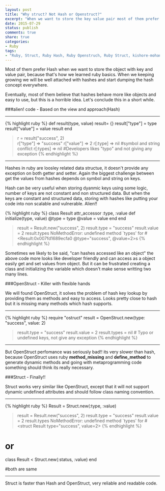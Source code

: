 ```yaml
---
layout: post
title: "Why struct? Not Hash or Openstruct?"
excerpt: "When we want to store the key value pair most of them prefer Hash, because that is how we learned from the basic. But in real time compare to Hash and Openstruct, Struct works better than other key value storage."
date: 2015-07-29
status: publish
comments: true
share: true
categories:
- Ruby 
tags:
- "Ruby, Struct, Ruby Hash, Ruby Openstruch, Ruby Struct, kishore-mohan, kishore.M, difference between struct vs openstruct vs hash, Why Struct? Not Openstruct or Hash?"
---
```


Most of them prefer Hash when we want to store the object with key and value pair, because that's how we learned ruby basics. When we keeping growing we will be well attached with hashes and start dumping the hash concept everywhere.

Eventually, most of them believe that hashes behave more like objects and easy to use, but this is a horrible idea. Let's conclude this in a short while.

###alien! code - Based on the view and approach(Hash)
___
{% highlight ruby %}
def result(type, value)
  result= {}
  result["type"] = type
  result["value"] = value
  result
end

> r = result("success", 2)  
> r["type"] => "success"
> r["value"] => 2
> r[:type] => nil #symbol and string conflict
> r[:types] => nil #Developers likes "typo" and not giving any exception
{% endhighlight %}
___

Hashes in ruby are loosley related data structue, it doesn't provide any exception on both getter and setter. Again the biggest challenge between get the values from hashes depends on symbol and string on keys.


Hash can be very useful when storing dyanmic keys using some logic, number of keys are not constant and non structured data. But when the keys are constant and structured data, storing with hashes like putting your code into non scalable and vulnerable. Alien!! 

{% highlight ruby %}
class Result
  attr_accessor :type, :value
  def initialize(type, value)
    @type = type
    @value = value
  end
end

> result = Result.new("success", 2)
> result.type = "success"
> result.value = 2
> result.types 
NoMethodError: undefined method `types' for #<Result:0x007fd1689ecfa0 @type="success", @value=2>s
{% endhighlight %}

Sometimes we likely to be said, "can hashes accessed like an object" the above code more looks like developer friendly and can access as a object easily get and set values from object. But it can be frustrated creating a class and initializing the variable which doesn't make sense writting two many lines.

###OpenStruct - Killer with flexible hands

We will found OpenStruct, it solves the problem of hash key lookup by providing them as methods and easy to access. Looks pretty close to hash but it is missing many methods which hash supports.
___
{% highlight ruby %}
require "ostruct"
result = OpenStruct.new(type: "success", value: 2)

> result.type = "success"
> result.value = 2
> result.types = nil # Typo or undefined keys, not give any exception
{% endhighlight %}
___

But OpenStruct perfomance was seriously bad!! its very slower than hash, because OpenStruct uses ruby **method_missing** and **define_method** to generate dynamic methods and going with metaprogramming code something should think its really necessary. 

###Struct - Finally!!

Struct works very similar like OpenStruct, except that it will not support dynamic undefined attributes and should follow class naming convention.

___
{% highlight ruby %}
Result = Struct.new(:type, :value)

> result = Result.new("success", 2)
> result.type = "success"
> result.value = 2
> result.types 
NoMethodError: undefined method `types' for #<struct Result type="success", value=2>
{% endhighlight %}

# or 
class Result < Struct.new(:status, :value)
end

#both are same 
___

Struct is faster than Hash and OpenStruct, very reliable and readable code.




